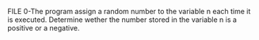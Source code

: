 FILE 0-The program assign a random number to the variable n each time it is executed. Determine wether the number stored in the variable n is a positive or a negative.
